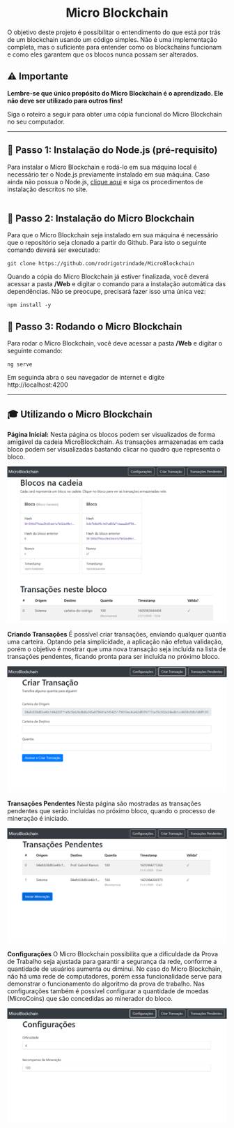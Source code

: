 <h1 align="center">Micro Blockchain</h1>
<p>
O objetivo deste projeto é possibilitar o entendimento do que está 
por trás de um blockchain usando um código simples. Não é uma implementação completa, 
mas o suficiente para entender como os blockchains funcionam e como eles garantem 
que os blocos nunca possam ser alterados.</p>

## :warning: Importante  
**Lembre-se que único propósito do Micro Blockchain é o aprendizado. Ele não deve ser utilizado para outros fins!**
<p>Siga o roteiro a seguir para obter uma cópia funcional do Micro Blockchain no seu computador.</p> 

---

## :small_blue_diamond: Passo 1: Instalação do Node.js (pré-requisito)<a name = "passo1"></a>
Para instalar o Micro Blockchain e rodá-lo em sua máquina local é necessário ter o Node.js previamente instalado em sua máquina. Caso ainda não possua o Node.js, [clique aqui](https://nodejs.org/) e siga os procedimentos de instalação descritos no site.
<br><br>

## :small_blue_diamond: Passo 2: Instalação do Micro Blockchain<a name = "passo2"></a>
Para que o Micro Blockchain seja instalado em sua máquina é necessário que o repositório seja clonado a partir do Github. Para isto o seguinte comando deverá ser executado:
```
git clone https://github.com/rodrigotrindade/MicroBlockchain 
``` 

Quando a cópia do Micro Blockchain já estiver finalizada, você deverá acessar a pasta **/Web** e digitar o comando para a instalação automática das dependências. Não se preocupe, precisará fazer isso uma única vez:

```
npm install -y
```

## :checkered_flag: Passo 3: Rodando o Micro Blockchain<a name = "passo3"></a>
Para rodar o Micro Blockchain, você deve acessar a pasta **/Web** e digitar o seguinte comando:
```
ng serve
```
Em seguinda abra o seu navegador de internet e digite http://localhost:4200

---
## :mortar_board: Utilizando o Micro Blockchain
**Página Inicial:** Nesta página os blocos podem ser visualizados de forma amigável da cadeia MicroBlockchain. As transações armazenadas em cada bloco podem ser visualizadas bastando clicar no quadro que representa o bloco.<br>

![](https://github.com/rodrigotrindade/MicroBlockchain/blob/master/Historico/Capturas/blocos-na-cadeia.png)

**Criando Transações** É possível criar transações, enviando qualquer quantia uma carteira. Optando pela simplicidade, a aplicação não efetua validação, porém o objetivo é mostrar que uma nova transação seja incluída na lista de transações pendentes, ficando pronta para ser incluída no próximo bloco.<br>

![](https://github.com/rodrigotrindade/MicroBlockchain/blob/master/Historico/Capturas/assinando-e-criando-transacoes.png)<br>

**Transações Pendentes** Nesta página são mostradas as transações pendentes que serão incluídas no próximo bloco, quando o processo de mineração é iniciado.<br>

![](https://github.com/rodrigotrindade/MicroBlockchain/blob/master/Historico/Capturas/minerando-transacoes-pendentes.png)<br>

**Configurações** O Micro Blockchain possibilita que a dificuldade da Prova de Trabalho seja ajustada para garantir a segurança da rede, conforme a quantidade de usuários aumenta ou diminui. No caso do Micro Blockchain, não há uma rede de computadores, porém essa funcionalidade serve para demonstrar o funcionamento do algoritmo da prova de trabalho. Nas configurações também é possível configurar a quantidade de moedas (MicroCoins) que são concedidas ao minerador do bloco.<br>

![](https://github.com/rodrigotrindade/MicroBlockchain/blob/master/Historico/Capturas/configurando-o-microblockchain.png)<br>
